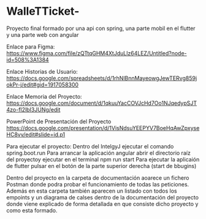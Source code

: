 # WalleTTicket-
Proyecto final formado por una api con spring, una parte mobil en el flutter y una parte web con angular

Enlace para Figma: https://www.figma.com/file/zQTtqGHM4XtJduLlz64LEZ/Untitled?node-id=508%3A1384

Enlace Historias de Usuario: https://docs.google.com/spreadsheets/d/1rhNlBnnMayeowgJewTERvg859jokPr-j/edit#gid=1917058300

Enlace Memoria del Proyecto: https://docs.google.com/document/d/1qkuuYacCOVJcHd7Oo1NJqedypSJT4zo-fI2lbI3JUNg/edit

PowerPoint de Presentación del Proyecto https://docs.google.com/presentation/d/1VisNdsuYEEPYV7BoeHqAwZpxyseHC8vv/edit#slide=id.p1


Para ejecutar el proyecto:
Dentro del IntelgyJ ejecutar el comando spring.boot.run
Para arrancar la aplicación angular abrir el directorio raíz del proyectoy ejecutar en el terminal npm run start
Para ejecutar la aplicaión de flutter pulsar en el botón de la parte superior derecha (start de bbugins)

Dentro del proyecto en la carpeta de documentación aoarece un fichero Postman donde podra probar el funcionamiento de todas las peticiones. Además en esta carpeta también aparecen un listado con todos los empoints y un diagrama de calses dentro de la documentación del proyecto donde viene explicado de forma detallada en que consiste dicho proyecto y como esta formado.
